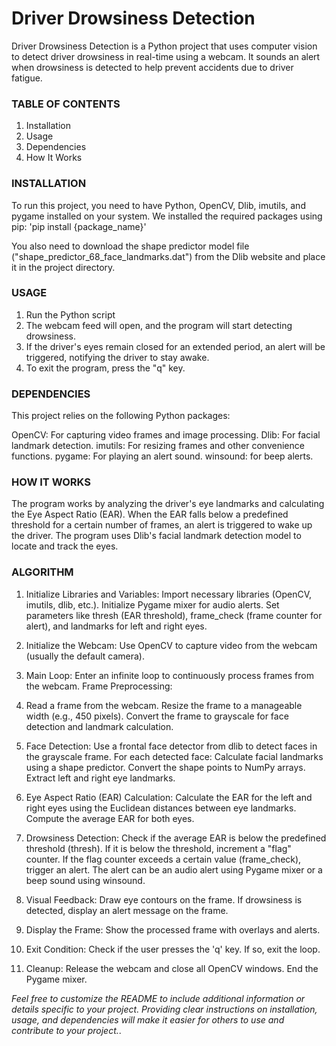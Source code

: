 # Driver Drowsiness Detection
Driver Drowsiness Detection is a Python project that uses computer vision to detect driver drowsiness in real-time using a webcam. 
It sounds an alert when drowsiness is detected to help prevent accidents due to driver fatigue.


###   TABLE OF CONTENTS
1)  Installation
2)  Usage
3)  Dependencies
4)  How It Works


### INSTALLATION
To run this project, you need to have Python, OpenCV, Dlib, imutils, and pygame installed on your system. 
We installed the required packages using pip:
        'pip install {package_name}'

You also need to download the shape predictor model file ("shape_predictor_68_face_landmarks.dat") 
from the Dlib website and place it in the project directory.


### USAGE
1)  Run the Python script
2)  The webcam feed will open, and the program will start detecting drowsiness.
3)  If the driver's eyes remain closed for an extended period, an alert will be triggered, notifying the driver to stay awake.
4)  To exit the program, press the "q" key.


### DEPENDENCIES
This project relies on the following Python packages:

OpenCV: For capturing video frames and image processing.
Dlib: For facial landmark detection.
imutils: For resizing frames and other convenience functions.
pygame: For playing an alert sound.
winsound: for beep alerts.

### HOW IT WORKS
The program works by analyzing the driver's eye landmarks and calculating the Eye Aspect Ratio (EAR). 
When the EAR falls below a predefined threshold for a certain number of frames, an alert is triggered to wake up the driver. 
The program uses Dlib's facial landmark detection model to locate and track the eyes.


### ALGORITHM
1)  Initialize Libraries and Variables:
Import necessary libraries (OpenCV, imutils, dlib, etc.).
Initialize Pygame mixer for audio alerts.
Set parameters like thresh (EAR threshold), frame_check (frame counter for alert), and landmarks for left and right eyes.

2)  Initialize the Webcam:
    Use OpenCV to capture video from the webcam (usually the default camera).

3)  Main Loop:
Enter an infinite loop to continuously process frames from the webcam.
Frame Preprocessing:

4)  Read a frame from the webcam.
Resize the frame to a manageable width (e.g., 450 pixels).
Convert the frame to grayscale for face detection and landmark calculation.

5)  Face Detection:
Use a frontal face detector from dlib to detect faces in the grayscale frame.
For each detected face:
Calculate facial landmarks using a shape predictor.
Convert the shape points to NumPy arrays.
Extract left and right eye landmarks.

6)  Eye Aspect Ratio (EAR) Calculation:
Calculate the EAR for the left and right eyes using the Euclidean distances between eye landmarks.
Compute the average EAR for both eyes.

7)  Drowsiness Detection:
Check if the average EAR is below the predefined threshold (thresh).
If it is below the threshold, increment a "flag" counter.
If the flag counter exceeds a certain value (frame_check), trigger an alert.
The alert can be an audio alert using Pygame mixer or a beep sound using winsound.

8)  Visual Feedback:
Draw eye contours on the frame.
If drowsiness is detected, display an alert message on the frame.

9)  Display the Frame:
Show the processed frame with overlays and alerts.

10)  Exit Condition:
Check if the user presses the 'q' key. If so, exit the loop.

11)  Cleanup:
Release the webcam and close all OpenCV windows.
End the Pygame mixer.


_Feel free to customize the README to include additional information or details specific to your project. 
Providing clear instructions on installation, usage, and dependencies will make it easier for others to use and contribute to your project._.
